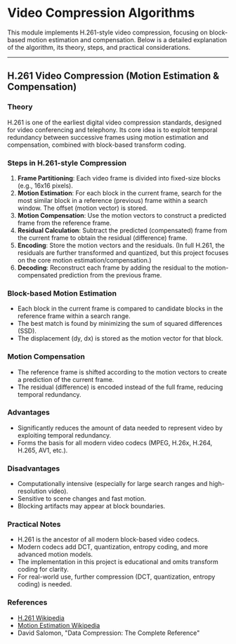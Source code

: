 # Video Compression Algorithms

This module implements H.261-style video compression, focusing on block-based motion estimation and compensation. Below is a detailed explanation of the algorithm, its theory, steps, and practical considerations.

---

## H.261 Video Compression (Motion Estimation & Compensation)

### Theory
H.261 is one of the earliest digital video compression standards, designed for video conferencing and telephony. Its core idea is to exploit temporal redundancy between successive frames using motion estimation and compensation, combined with block-based transform coding.

### Steps in H.261-style Compression
1. **Frame Partitioning**: Each video frame is divided into fixed-size blocks (e.g., 16x16 pixels).
2. **Motion Estimation**: For each block in the current frame, search for the most similar block in a reference (previous) frame within a search window. The offset (motion vector) is stored.
3. **Motion Compensation**: Use the motion vectors to construct a predicted frame from the reference frame.
4. **Residual Calculation**: Subtract the predicted (compensated) frame from the current frame to obtain the residual (difference) frame.
5. **Encoding**: Store the motion vectors and the residuals. (In full H.261, the residuals are further transformed and quantized, but this project focuses on the core motion estimation/compensation.)
6. **Decoding**: Reconstruct each frame by adding the residual to the motion-compensated prediction from the previous frame.

### Block-based Motion Estimation
- Each block in the current frame is compared to candidate blocks in the reference frame within a search range.
- The best match is found by minimizing the sum of squared differences (SSD).
- The displacement (dy, dx) is stored as the motion vector for that block.

### Motion Compensation
- The reference frame is shifted according to the motion vectors to create a prediction of the current frame.
- The residual (difference) is encoded instead of the full frame, reducing temporal redundancy.

### Advantages
- Significantly reduces the amount of data needed to represent video by exploiting temporal redundancy.
- Forms the basis for all modern video codecs (MPEG, H.26x, H.264, H.265, AV1, etc.).

### Disadvantages
- Computationally intensive (especially for large search ranges and high-resolution video).
- Sensitive to scene changes and fast motion.
- Blocking artifacts may appear at block boundaries.

### Practical Notes
- H.261 is the ancestor of all modern block-based video codecs.
- Modern codecs add DCT, quantization, entropy coding, and more advanced motion models.
- The implementation in this project is educational and omits transform coding for clarity.
- For real-world use, further compression (DCT, quantization, entropy coding) is needed.

### References
- [H.261 Wikipedia](https://en.wikipedia.org/wiki/H.261)
- [Motion Estimation Wikipedia](https://en.wikipedia.org/wiki/Motion_estimation)
- David Salomon, "Data Compression: The Complete Reference" 